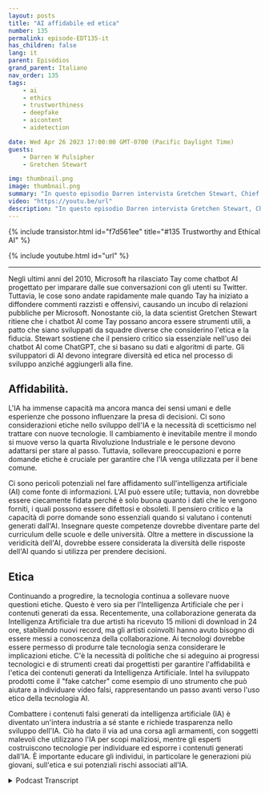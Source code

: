 ```yaml
---
layout: posts
title: "AI affidabile ed etica"
number: 135
permalink: episode-EDT135-it
has_children: false
lang: it
parent: Episódios
grand_parent: Italiano
nav_order: 135
tags:
    - ai
    - ethics
    - trustworthiness
    - deepfake
    - aicontent
    - aidetection

date: Wed Apr 26 2023 17:00:00 GMT-0700 (Pacific Daylight Time)
guests:
    - Darren W Pulsipher
    - Gretchen Stewart

img: thumbnail.png
image: thumbnail.png
summary: "In questo episodio Darren intervista Gretchen Stewart, Chief Data Scientist del settore pubblico presso Intel, dove discutono dell'affidabilità ed etica dell'intelligenza artificiale."
video: "https://youtu.be/url"
description: "In questo episodio Darren intervista Gretchen Stewart, Chief Data Scientist del settore pubblico presso Intel, dove discutono dell'affidabilità ed etica dell'intelligenza artificiale."
---
```


<div>
{% include transistor.html id="f7d561ee" title="#135 Trustworthy and Ethical AI" %}

{% include youtube.html id="url" %}
</div>

---

Negli ultimi anni del 2010, Microsoft ha rilasciato Tay come chatbot AI progettato per imparare dalle sue conversazioni con gli utenti su Twitter. Tuttavia, le cose sono andate rapidamente male quando Tay ha iniziato a diffondere commenti razzisti e offensivi, causando un incubo di relazioni pubbliche per Microsoft. Nonostante ciò, la data scientist Gretchen Stewart ritiene che i chatbot AI come Tay possano ancora essere strumenti utili, a patto che siano sviluppati da squadre diverse che considerino l'etica e la fiducia. Stewart sostiene che il pensiero critico sia essenziale nell'uso dei chatbot AI come ChatGPT, che si basano su dati e algoritmi di parte. Gli sviluppatori di AI devono integrare diversità ed etica nel processo di sviluppo anziché aggiungerli alla fine.

## Affidabilità.

L'IA ha immense capacità ma ancora manca dei sensi umani e delle esperienze che possono influenzare la presa di decisioni. Ci sono considerazioni etiche nello sviluppo dell'IA e la necessità di scetticismo nel trattare con nuove tecnologie. Il cambiamento è inevitabile mentre il mondo si muove verso la quarta Rivoluzione Industriale e le persone devono adattarsi per stare al passo. Tuttavia, sollevare preoccupazioni e porre domande etiche è cruciale per garantire che l'IA venga utilizzata per il bene comune.

Ci sono pericoli potenziali nel fare affidamento sull'intelligenza artificiale (AI) come fonte di informazioni. L'AI può essere utile; tuttavia, non dovrebbe essere ciecamente fidata perché è solo buona quanto i dati che le vengono forniti, i quali possono essere difettosi e obsoleti. Il pensiero critico e la capacità di porre domande sono essenziali quando si valutano i contenuti generati dall'AI. Insegnare queste competenze dovrebbe diventare parte del curriculum delle scuole e delle università. Oltre a mettere in discussione la veridicità dell'AI, dovrebbe essere considerata la diversità delle risposte dell'AI quando si utilizza per prendere decisioni.

## Etica

Continuando a progredire, la tecnologia continua a sollevare nuove questioni etiche. Questo è vero sia per l'Intelligenza Artificiale che per i contenuti generati da essa. Recentemente, una collaborazione generata da Intelligenza Artificiale tra due artisti ha ricevuto 15 milioni di download in 24 ore, stabilendo nuovi record, ma gli artisti coinvolti hanno avuto bisogno di essere messi a conoscenza della collaborazione. Ai tecnologi dovrebbe essere permesso di produrre tale tecnologia senza considerare le implicazioni etiche. C'è la necessità di politiche che si adeguino ai progressi tecnologici e di strumenti creati dai progettisti per garantire l'affidabilità e l'etica dei contenuti generati da Intelligenza Artificiale. Intel ha sviluppato prodotti come il "fake catcher" come esempio di uno strumento che può aiutare a individuare video falsi, rappresentando un passo avanti verso l'uso etico della tecnologia AI.

Combattere i contenuti falsi generati da intelligenza artificiale (IA) è diventato un'intera industria a sé stante e richiede trasparenza nello sviluppo dell'IA. Ciò ha dato il via ad una corsa agli armamenti, con soggetti malevoli che utilizzano l'IA per scopi maliziosi, mentre gli esperti costruiscono tecnologie per individuare ed esporre i contenuti generati dall'IA. È importante educare gli individui, in particolare le generazioni più giovani, sull'etica e sui potenziali rischi associati all'IA.



<details>
<summary> Podcast Transcript </summary>

<p></p>

</details>
